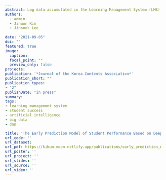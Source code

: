 ```yaml
---
abstract: Log data accumulated in the Learning Management System (LMS) provide high-quality information for the learning process of students. Until now, various studies have been conducted to predict students’ academic achievement using LMS log data. However, previous studies were based on relatively small sample sizes of students and courses, limiting the possibility of generalization. This study developed and validated a deep neural network model for the early prediction of academic achievement of college students using massive LMS log data. To this end, we used 78,466,385 cases of LMS log data and 165,846 cases of grade data. The proposed model predicted the excellent-grade students with a high level of accuracy from the beginning of the semester. Meanwhile, the prediction accuracy for the moderate and underachieving groups was relatively low, but the accuracy improved as the time points of the prediction were delayed. This study is meaningful in that we developed an early prediction model based on a deep neural network with sufficient accuracy for practical utilization by only using LMS log data.
authors:
  - admin
  - Jinwon Kim
  - Jinsook Lee
  
date: "2021-09-05"
doi: ""
featured: true
image:
  caption: 
  focal_point: ""
  preview_only: false
projects:
publication: '*Journal of the Korea Contents Association*'
publication_short: ""
publication_types:
- "2"
publishDate: "in press"
summary: 
tags:
- learning management system
- student success
- artificial intelligence
- big data
- dnn

title: 'The Early Prediction Model of Student Performance Based on Deep Neural Network Using Massive LMS Log Dat'
url_code: ''
url_dataset: 
url_pdf: https://kibum-moon.netlify.app/publications/early_prediction_model_of_student_performance.pdf
url_poster: ''
url_project: ''
url_slides: ''
url_source: ''
url_video: ''
---
```

